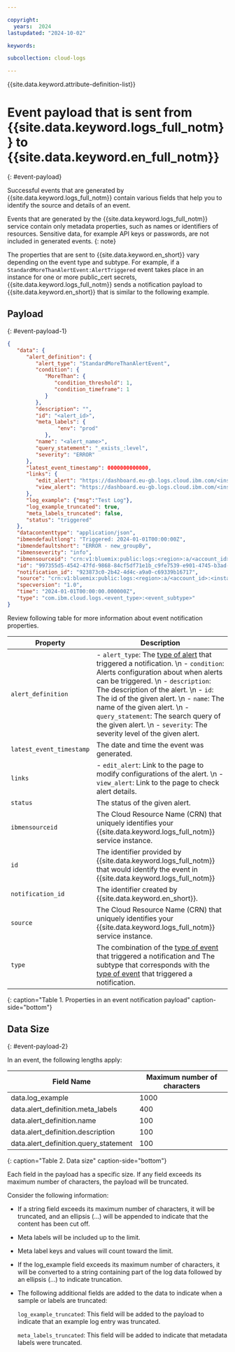 ```yaml
---

copyright:
  years:  2024
lastupdated: "2024-10-02"

keywords:

subcollection: cloud-logs

---
```


{{site.data.keyword.attribute-definition-list}}

# Event payload that is sent from {{site.data.keyword.logs_full_notm}} to {{site.data.keyword.en_full_notm}}
{: #event-payload}

Successful events that are generated by {{site.data.keyword.logs_full_notm}} contain various fields that help you to identify the source and details of an event.

Events that are generated by the {{site.data.keyword.logs_full_notm}} service contain only metadata properties, such as names or identifiers of resources. Sensitive data, for example API keys or passwords, are not included in generated events.
{: note}

The properties that are sent to {{site.data.keyword.en_short}} vary depending on the event type and subtype. For example, if a `StandardMoreThanAlertEvent:AlertTriggered` event takes place in an instance for one or more public_cert secrets, {{site.data.keyword.logs_full_notm}} sends a notification payload to {{site.data.keyword.en_short}} that is similar to the following example.

## Payload
{: #event-payload-1}

```json
{
   "data": {
      "alert_definition": {
         "alert_type": "StandardMoreThanAlertEvent",
         "condition": {
            "MoreThan": {
               "condition_threshold": 1,
               "condition_timeframe": 1
            }
         },
         "description": "",
         "id": "<alert_id>",
         "meta_labels": {
                "env": "prod"
            },
         "name": "<alert_name>",
         "query_statement": "_exists_:level",
         "severity": "ERROR"
      },
      "latest_event_timestamp": 0000000000000,
      "links": {
         "edit_alert": "https://dashboard.eu-gb.logs.cloud.ibm.com/<instance_id>/#/alerts/<alert_id>",
         "view_alert": "https://dashboard.eu-gb.logs.cloud.ibm.com/<instance_id>/#/insights?id=c9fe7539-e901-4745-b3ad-29ca0ae987a0"
      },
      "log_example": {"msg":"Test Log"},
      "log_example_truncated": true,
      "meta_labels_truncated": false,
      "status": "triggered"
   },
   "datacontenttype": "application/json",
   "ibmendefaultlong": "Triggered: 2024-01-01T00:00:00Z",
   "ibmendefaultshort": "ERROR - new_groupBy",
   "ibmenseverity": "info",
   "ibmensourceid": "crn:v1:bluemix:public:logs:<region>:a/<account_id>:<instance_id>::",
   "id": "997355d5-4542-47fd-9868-84cf5df71e1b_c9fe7539-e901-4745-b3ad-29ca0ae987a0",
   "notification_id": "923873c0-2b42-4d4c-a9a0-c69339b16717",
   "source": "crn:v1:bluemix:public:logs:<region>:a/<account_id>:<instance_id>::",
   "specversion": "1.0",
   "time": "2024-01-01T00:00:00.000000Z",
   "type": "com.ibm.cloud.logs.<event_type>:<event_subtype>"
}
```

Review following table for more information about event notification properties.

| Property | Description |
| ---- | ---- |
| `alert_definition` |  - `alert_type`: The [type of alert](#event-notifications-list) that triggered a notification.  \n - `condition`: Alerts configuration about when alerts can be triggered.  \n - `description`: The description of the alert.  \n - `id`: The id of the given alert.  \n - `name`: The name of the given alert.  \n - `query_statement`: The search query of the given alert.  \n - `severity`: The severity level of the given alert. |
| `latest_event_timestamp` | The date and time the event was generated. |
| `links` |  - `edit_alert`: Link to the page to modify configurations of the alert.  \n - `view_alert`: Link to the page to check alert details. |
| `status` | The status of the given alert. |
| `ibmensourceid` | The Cloud Resource Name (CRN) that uniquely identifies your {{site.data.keyword.logs_full_notm}} service instance. |
| `id` | The identifier provided by {{site.data.keyword.logs_full_notm}} that would identify the event in {{site.data.keyword.logs_full_notm}} |
| `notification_id` | The identifier created by {{site.data.keyword.en_short}}. |
| `source` | The Cloud Resource Name (CRN) that uniquely identifies your {{site.data.keyword.logs_full_notm}} service instance. |
| `type` | The combination of the [type of event](#event-notifications-list) that triggered a notification and The subtype that corresponds with the [type of event](#event-notifications-list) that triggered a notification. |
{: caption="Table 1. Properties in an event notification payload" caption-side="bottom"}


## Data Size
{: #event-payload-2}


In an event, the following lengths apply:

| Field Name |	Maximum number of characters |
|------------|--------------------|
| data.log_example |	1000 |
| data.alert_definition.meta_labels | 400 |
| data.alert_definition.name | 100 |
| data.alert_definition.description | 100 |
| data.alert_definition.query_statement |	100|
{: caption="Table 2. Data size" caption-side="bottom"}


Each field in the payload has a specific size. If any field exceeds its maximum number of characters, the payload will be truncated.

Consider the following information:
- If a string field exceeds its maximum number of characters, it will be truncated, and an ellipsis (...) will be appended to indicate that the content has been cut off.
- Meta labels will be included up to the limit.
- Meta label keys and values will count toward the limit.
- If the log_example field exceeds its maximum number of characters, it will be converted to a string containing part of the log data followed by an ellipsis (...) to indicate truncation.
- The following additional fields are added to the data to indicate when a sample or labels are truncated:

   `log_example_truncated`: This field will be added to the payload to indicate that an example log entry was truncated.

   `meta_labels_truncated`: This field will be added to indicate that metadata labels were truncated.
